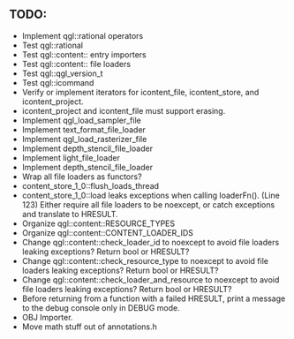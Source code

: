 ## TODO:
* Implement qgl::rational operators
* Test qgl::rational
* Test qgl::content:: entry importers
* Test qgl::content:: file loaders
* Test qgl::qgl_version_t
* Test qgl::icommand
* Verify or implement iterators for icontent_file, icontent_store, and 
  icontent_project.
* icontent_project and icontent_file must support erasing. 
* Implement qgl_load_sampler_file
* Implement text_format_file_loader
* Implement qgl_load_rasterizer_file
* Implement depth_stencil_file_loader
* Implement light_file_loader
* Implement depth_stencil_file_loader
* Wrap all file loaders as functors?
* content_store_1_0::flush_loads_thread 
* content_store_1_0::load leaks exceptions when calling loaderFn(). (Line 123)
  Either require all file loaders to be noexcept, or catch exceptions and
  translate to HRESULT.
* Organize qgl::content::RESOURCE_TYPES
* Organize qgl::content::CONTENT_LOADER_IDS
* Change qgl::content::check_loader_id to noexcept to avoid file loaders 
  leaking exceptions? Return bool or HRESULT?
* Change qgl::content::check_resource_type to noexcept to avoid file loaders 
  leaking exceptions? Return bool or HRESULT?
* Change qgl::content::check_loader_and_resource to noexcept to avoid file 
  loaders leaking exceptions? Return bool or HRESULT?
* Before returning from a function with a failed HRESULT, print a message to
  the debug console only in DEBUG mode.
* OBJ Importer.
* Move math stuff out of annotations.h